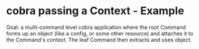 cobra passing a Context - Example
=================================

Goal: a multi-command level cobra application where the root Command
forms up an object (like a config, or some other resource) and
attaches it to the Command's context.  The leaf Command then extracts
and uses object.

